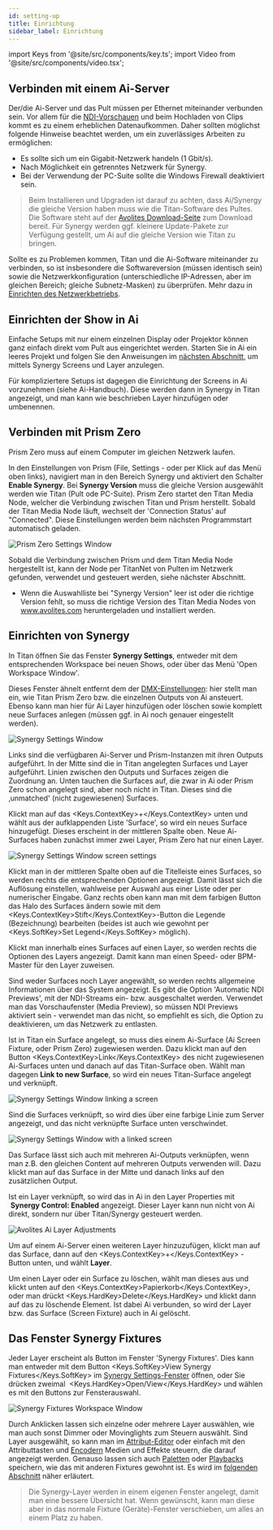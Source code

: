 ```yaml
---
id: setting-up
title: Einrichtung
sidebar_label: Einrichtung
---
```


import Keys from '@site/src/components/key.ts';
import Video from '@site/src/components/video.tsx';

## Verbinden mit einem Ai-Server

Der/die Ai-Server und das Pult müssen per Ethernet miteinander verbunden
sein. Vor allem für die [NDI-Vorschauen](operating-synergy.md#vorschau-mit-dem-media-viewer) und beim Hochladen von Clips
kommt es zu einem erheblichen Datenaufkommen. Daher sollten möglichst
folgende Hinweise beachtet werden, um ein zuverlässiges Arbeiten zu
ermöglichen:

-   Es sollte sich um ein Gigabit-Netzwerk handeln (1 Gbit/s).
-   Nach Möglichkeit ein getrenntes Netzwerk für Synergy.
-   Bei der Verwendung der PC-Suite sollte die Windows Firewall
    deaktiviert sein.

>   Beim Installieren und Upgraden ist darauf zu achten, dass Ai/Synergy 
    die gleiche Version haben muss wie die Titan-Software des 
    Pultes. Die Software steht auf der [Avolites Download-Seite](https://www.avolites.com/software/latest-version)
    zum Download bereit. Für Synergy werden ggf. kleinere Update-Pakete 
    zur Verfügung gestellt, um Ai auf die gleiche Version wie Titan zu bringen.

Sollte es zu Problemen kommen, Titan und die Ai-Software miteinander zu
verbinden, so ist insbesondere die Softwareversion (müssen identisch
sein) sowie die Netzwerkkonfiguration (unterschiedliche IP-Adressen,
aber im gleichen Bereich; gleiche Subnetz-Masken) zu überprüfen. Mehr dazu
in [Einrichten des Netzwerkbetriebs](../networking.md).

## Einrichten der Show in Ai

Einfache Setups mit nur einem einzelnen Display oder Projektor können
ganz einfach direkt vom Pult aus eingerichtet werden. Starten Sie in Ai
ein leeres Projekt und folgen Sie den Anweisungen im [nächsten Abschnitt](#einrichten-von-synergy),
um mittels Synergy Screens und Layer anzulegen.

Für kompliziertere Setups ist dagegen die Einrichtung der Screens in Ai
vorzunehmen (siehe Ai-Handbuch). Diese werden dann in Synergy in Titan
angezeigt, und man kann wie beschrieben Layer hinzufügen oder
umbenennen.

## Verbinden mit Prism Zero 

Prism Zero muss auf einem Computer im gleichen Netzwerk laufen.

In den Einstellungen von Prism (File, Settings - oder per Klick auf das Menü oben links), navigiert man in den Bereich Synergy und aktiviert den Schalter **Enable Synergy**. Bei **Synergy Version** muss die gleiche Version ausgewählt werden wie Titan (Pult ode PC-Suite). Prism Zero startet den Titan Media Node, welcher die Verbindung zwischen Titan und Prism herstellt. Sobald der Titan Media Node läuft, wechselt der 'Connection Status' auf "Connected". Diese Einstellungen werden beim nächsten Programmstart automatisch geladen.

![Prism Zero Settings Window](/docs/images/prism-zero.png)

Sobald die Verbindung zwischen Prism und dem Titan Media Node hergestellt ist, kann der Node per TitanNet von Pulten im Netzwerk gefunden, verwendet und gesteuert werden, siehe nächster Abschnitt.

- Wenn die Auswahlliste bei "Synergy Version" leer ist oder die richtige Version fehlt, so muss die richtige Version des Titan Media Nodes von www.avolites.com heruntergeladen und installiert werden.

## Einrichten von Synergy

In Titan öffnen Sie das Fenster **Synergy Settings**, entweder mit dem
entsprechenden Workspace bei neuen Shows, oder über das Menü 'Open
Workspace Window'.

Dieses Fenster ähnelt entfernt dem der [DMX-Einstellungen](../system-settings/dmx-output-mapping.md#dmx-eigenschaften): hier stellt
man ein, wie Titan Prism Zero bzw. die einzelnen Outputs von Ai ansteuert. Ebenso kann
man hier für Ai Layer hinzufügen oder löschen sowie komplett neue Surfaces
anlegen (müssen ggf. in Ai noch genauer eingestellt werden).

![Synergy Settings Window](/docs/images/Synergy-Settings-Window-v15.jpg)

Links sind die verfügbaren Ai-Server und Prism-Instanzen mit ihren Outputs aufgeführt. In
der Mitte sind die in Titan angelegten Surfaces und Layer aufgeführt.
Linien zwischen den Outputs und Surfaces zeigen die Zuordnung an. Unten
tauchen die Surfaces auf, die zwar in Ai oder Prism Zero schon angelegt sind, aber noch
nicht in Titan. Dieses sind die ‚unmatched' (nicht zugewiesenen)
Surfaces.

Klickt man auf das <Keys.ContextKey>+</Keys.ContextKey> unten und wählt aus der aufklappenden Liste
'Surface', so wird ein neues Surface hinzugefügt. Dieses erscheint in
der mittleren Spalte oben. Neue Ai-Surfaces haben zunächst immer zwei
Layer, Prism Zero hat nur einen Layer.

![Synergy Settings Window screen settings](/docs/images/Synergy-Settings-Window-screen-settings-v15.jpg)

Klickt man in der mittleren Spalte oben auf die Titelleiste eines
Surfaces, so werden rechts die entsprechenden Optionen angezeigt. Damit
lässt sich die Auflösung einstellen, wahlweise per Auswahl aus einer
Liste oder per numerischer Eingabe. Ganz rechts oben kann man mit dem
farbigen Button das Halo des Surfaces ändern sowie mit dem <Keys.ContextKey>Stift</Keys.ContextKey>-Button
die Legende (Bezeichnung) bearbeiten (beides ist auch wie gewohnt per <Keys.SoftKey>Set Legend</Keys.SoftKey> möglich).

Klickt man innerhalb eines Surfaces auf einen Layer, so werden rechts
die Optionen des Layers angezeigt. Damit kann man einen Speed- oder
BPM-Master für den Layer zuweisen.

Sind weder Surfaces noch Layer angewählt, so werden rechts allgemeine
Informationen über das System angezeigt. Es gibt die Option 'Automatic
NDI Previews', mit der NDI-Streams ein- bzw. ausgeschaltet werden.
Verwendet man das Vorschaufenster (Media Preview), so müssen NDI
Previews aktiviert sein - verwendet man das nicht, so empfiehlt es
sich, die Option zu deaktivieren, um das Netzwerk zu entlasten.

Ist in Titan ein Surface angelegt, so muss dies einem Ai-Surface (Ai 
Screen Fixture, oder Prism Zero) zugewiesen werden. Dazu klickt man auf den Button <Keys.ContextKey>Link</Keys.ContextKey>
des nicht zugewiesenen Ai-Surfaces unten und danach auf das
Titan-Surface oben. Wählt man dagegen **Link to new Surface**, so wird ein
neues Titan-Surface angelegt und verknüpft.

![Synergy Settings Window linking a screen](/docs/images/Synergy-Settings-Window-linking-a-screen-v15.jpg)

Sind die Surfaces verknüpft, so wird dies über eine farbige Linie zum
Server angezeigt, und das nicht verknüpfte Surface unten verschwindet.

![Synergy Settings Window with a linked screen](/docs/images/Synergy-Settings-Window-with-a-linked-screen-v15.jpg)

Das Surface lässt sich auch mit mehreren Ai-Outputs verknüpfen, wenn man
z.B. den gleichen Content auf mehreren Outputs verwenden will. Dazu
klickt man auf das Surface in der Mitte und danach links auf den
zusätzlichen Output.

Ist ein Layer verknüpft, so wird das in Ai in den Layer Properties mit
&nbsp;**Synergy Control: Enabled** angezeigt. Dieser Layer kann nun nicht von Ai
direkt, sondern nur über Titan/Synergy gesteuert werden.

![Avolites Ai Layer Adjustments](/docs/images/Avolites-Ai-Layer-Adjustments.png)

Um auf einem Ai-Server einen weiteren Layer hinzuzufügen, klickt man auf das Surface, dann
auf den <Keys.ContextKey>+</Keys.ContextKey> - Button unten, und wählt **Layer**.

Um einen Layer oder ein Surface zu löschen, wählt man dieses aus und
klickt unten auf den <Keys.ContextKey>Papierkorb</Keys.ContextKey>, oder man drückt <Keys.HardKey>Delete</Keys.HardKey> und
klickt dann auf das zu löschende Element. Ist dabei Ai verbunden, so
wird der Layer bzw. das Surface (Screen Fixture) auch in Ai gelöscht.

## Das Fenster Synergy Fixtures

Jeder Layer erscheint als Button im Fenster 'Synergy Fixtures'. Dies
kann man entweder mit dem Button <Keys.SoftKey>View Synergy Fixtures</Keys.SoftKey> im [Synergy
Settings-Fenster](#einrichten-von-synergy) öffnen, oder Sie drücken zweimal 
&nbsp;<Keys.HardKey>Open/View</Keys.HardKey> und wählen es mit den Buttons zur Fensterauswahl.

![Synergy Fixtures Workspace Window](/docs/images/Synergy-Fixtures-Workspace-Window.png)

Durch Anklicken lassen sich einzelne oder mehrere Layer auswählen, wie
man auch sonst Dimmer oder Movinglights zum Steuern auswählt. Sind Layer
ausgewählt, so kann man im [Attribut-Editor](operating-synergy.md#layer-steuern-mit-dem-attribut-editor) oder einfach mit den
Attributtasten und [Encodern](../controlling-fixtures/changing-fixture-attributes.md#einstellen-von-attributen-mit-den-encodern) Medien und Effekte steuern, die darauf
angezeigt werden. Genauso lassen sich auch [Paletten](../palettes/creating-palettes.md) oder [Playbacks](../cues/creating-a-cue.md#anlegen-eines-cues)
speichern, wie das mit anderen Fixtures gewohnt ist. Es wird im [folgenden Abschnitt](operating-synergy.md) näher erläutert.

>   Die Synergy-Layer werden in einem eigenen Fenster angelegt, damit
    man eine bessere Übersicht hat. Wenn gewünscht, kann man diese
    aber in das normale Fixture (Geräte)-Fenster verschieben, um alles
    an einem Platz zu haben.